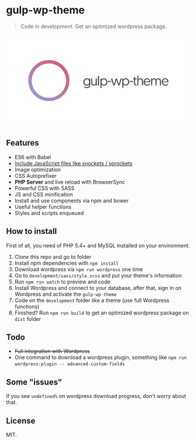 # gulp-wp-theme

> Code in development. Get an optimized wordpress package.

![gulp-wp-theme](./development/images/gulp-wp-theme.png)

## Features

* ES6 with Babel
* [Include JavaScript files like snockets / sprockets](https://github.com/wiledal/gulp-include#include-directives)
* Image optimization
* CSS Autoprefixer
* __PHP Server__ and live reload with BrowserSync
* Powerful CSS with SASS
* JS and CSS minification
* Install and use components via npm and bower
* Useful helper functions
* Styles and scripts enqueued

## How to install

First of all, you need of PHP 5.4+ and MySQL installed on your environment.

1. Clone this repo and go to folder
2. Install npm dependencies with `npm install`
3. Download wordpress via `npm run wordpress` one time
4. Go to `development/sass/style.scss` and put your theme's information
5. Run `npm run watch` to preview and code
6. Install Wordpress and connect to your database, after that, sign in on Wordpress and activate the `gulp-wp-theme`
7. Code on the `development` folder like a theme (use full Wordpress functions)
8. Finished? Run `npm run build` to get an optimized wordpress package on `dist` folder

## Todo

* ~~Full integration with Wordpress~~
* One command to download a wordpress plugin, something like `npm run wordpress:plugin -- advanced-custom-fields`

## Some "issues"

If you see `undefined%` on wordpress download progress, don't worry about that.

## License

MIT.
